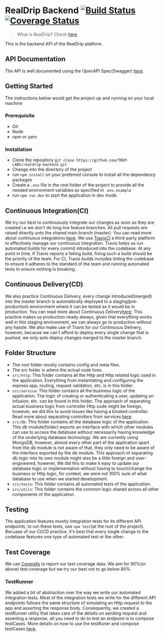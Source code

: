# RealDrip Backend [![Build Status](https://travis-ci.org/TREP-LABS/realdrip-backend.svg?branch=master)](https://travis-ci.org/TREP-LABS/realdrip-backend)  [![Coverage Status](https://coveralls.io/repos/github/TREP-LABS/realdrip-backend/badge.svg?branch=master)](https://coveralls.io/github/TREP-LABS/realdrip-backend?branch=master)

> What is RealDrip? Check [here](https://treplabs.co/realdrip)

This is the backend API of the RealDrip platform.

## API Documentation
The API is well documented using the OpenAPI Spec(Swagger) [here](https://app.swaggerhub.com/apis/Treplabs/Realdrip_Platform/1.0#/).

## Getting Started
The instructions below would get the project up and running on your local machine

### Prerequisite
- Git
- Node
- npm or yarn

### Installation
- Clone the repository `git clone https://github.com/TREP-LABS/realdrip-backend.git`
- Change into the directory of the project
- run `npm install` on your preferred console to install all the dependency packages
- Create a `.env` file in the root folder of the project to provide all the needed environment variables as specified in `.env.example`
- run `npm run dev` to start the application in dev mode

## Continuous Integration(CI)
We try our best to continuously integrate our changes as soon as they are created i.e we don't do long live feature branches. All pull requests are raised directly unto the shared main branch (master). You can read more about continuous integrations [here](https://en.wikipedia.org/wiki/Continuous_integration). We use [TravisCI](https://travis-ci.org/) a third-party platform to effectively manage our continuous integration. Travis helps us run automated builds for every commit introduced into the codebase. At any point in time, if Travis reports a failing build, fixing such a build should be the priority of the team. For CI, Travis builds includes linting the codebase to ensure it adheres to the standard of the team and running automated tests to ensure nothing is breaking.

## Continuous Delivery(CD)
We also practice Continuous Delivery, every change introduced(merged) into the master branch is automatically deployed to a staging(pre-production) environment where it can be tested as it would be in production. You can read more about Continuous Delivery[here](https://en.wikipedia.org/wiki/Continuous_delivery);
This practice makes us production-ready always, given that everything works well in this staging environment, we can always go to production without any hassle. We also make use of Travis for our Continuous Delivery, however, because we can't afford to deploy every single change that is pushed, we only auto deploy changes merged to the master branch.

## Folder Structure
- The root folder mostly contains config and meta files.
- The src folder is where the actual code lives.
- `src/http`: This folder contains all the Http and Http related logic used in the application. Everything from instantiating and configuring the express app, routing, request validation, etc. is in this folder.
- `src/service`: This folder contains all the business logic of the application. The logic of creating or authenticating a user, updating an infusion, etc. can be found in this folder. The approach of separating actual business logic from controller Http code might be foreign, however, we did this to avoid issues like having a bloated controller. Read more about separating controllers from services [here](https://www.coreycleary.me/why-should-you-separate-controllers-from-services-in-node-rest-apis/).
- `src/db`: This folder contains all the database logic of the application. This db module(folder) exports an interface with which other modules can use to access the database without necessarily having knowledge of the underlying database technology. We are currently using MongoDB, however, almost every other part of the application apart from the db module is not aware of that, they only need to be aware of the interface exported by the db module. This approach of separating db logic into its own module might also be a little foreign and over-engineered, however, We did this to make it easy to update our database logic or implementation without having to touch/change the business or Http logic, for context, we were not 100% sure of what database to use when we started development.
- `src/tests`: This folder contains all automated tests of the application.
- `src/utils`: This folder contains the common logic shared across all other components of the application.


## Testing
The application features mostly integration tests for its different API endpoints, to run these tests, use `npm test`(at the root of the project).
Becuase of our CI/CD practice, it's best that every single change to the codebase features one type of automated test or the other.

## Test Coverage
We use [Coveralls](https://coveralls.io/) to report our test coverage data. We aim for 90%(or above) test coverage but we try our best not to go below 80%.

### TestRunner
We added a bit of abstraction over the way we write our automated integration tests. Most of the integration tests we write for the different API endpoints follows the same structure of simulating an Http request to the app and asserting the response body. Consequently, we created a testRunner utility that takes care of the details on sending request and asserting a response, all you need to do to test an endpoint is to compose testCases. More details on how to use the testRuner and compose testCases [here]().
